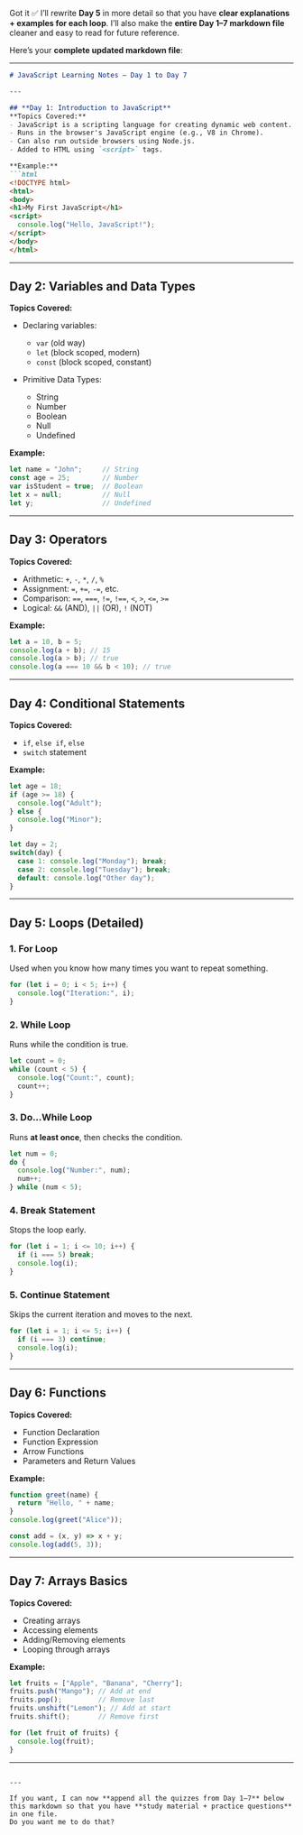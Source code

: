 Got it ✅
I’ll rewrite **Day 5** in more detail so that you have **clear explanations + examples for each loop**.
I’ll also make the **entire Day 1–7 markdown file** cleaner and easy to read for future reference.

Here’s your **complete updated markdown file**:

---

````markdown
# JavaScript Learning Notes – Day 1 to Day 7

---

## **Day 1: Introduction to JavaScript**
**Topics Covered:**
- JavaScript is a scripting language for creating dynamic web content.
- Runs in the browser's JavaScript engine (e.g., V8 in Chrome).
- Can also run outside browsers using Node.js.
- Added to HTML using `<script>` tags.

**Example:**
```html
<!DOCTYPE html>
<html>
<body>
<h1>My First JavaScript</h1>
<script>
  console.log("Hello, JavaScript!");
</script>
</body>
</html>
````

---

## **Day 2: Variables and Data Types**

**Topics Covered:**

* Declaring variables:

  * `var` (old way)
  * `let` (block scoped, modern)
  * `const` (block scoped, constant)
* Primitive Data Types:

  * String
  * Number
  * Boolean
  * Null
  * Undefined

**Example:**

```js
let name = "John";     // String
const age = 25;        // Number
var isStudent = true;  // Boolean
let x = null;          // Null
let y;                 // Undefined
```

---

## **Day 3: Operators**

**Topics Covered:**

* Arithmetic: `+`, `-`, `*`, `/`, `%`
* Assignment: `=`, `+=`, `-=`, etc.
* Comparison: `==`, `===`, `!=`, `!==`, `<`, `>`, `<=`, `>=`
* Logical: `&&` (AND), `||` (OR), `!` (NOT)

**Example:**

```js
let a = 10, b = 5;
console.log(a + b); // 15
console.log(a > b); // true
console.log(a === 10 && b < 10); // true
```

---

## **Day 4: Conditional Statements**

**Topics Covered:**

* `if`, `else if`, `else`
* `switch` statement

**Example:**

```js
let age = 18;
if (age >= 18) {
  console.log("Adult");
} else {
  console.log("Minor");
}

let day = 2;
switch(day) {
  case 1: console.log("Monday"); break;
  case 2: console.log("Tuesday"); break;
  default: console.log("Other day");
}
```

---

## **Day 5: Loops (Detailed)**

### 1. **For Loop**

Used when you know how many times you want to repeat something.

```js
for (let i = 0; i < 5; i++) {
  console.log("Iteration:", i);
}
```

### 2. **While Loop**

Runs while the condition is true.

```js
let count = 0;
while (count < 5) {
  console.log("Count:", count);
  count++;
}
```

### 3. **Do...While Loop**

Runs **at least once**, then checks the condition.

```js
let num = 0;
do {
  console.log("Number:", num);
  num++;
} while (num < 5);
```

### 4. **Break Statement**

Stops the loop early.

```js
for (let i = 1; i <= 10; i++) {
  if (i === 5) break;
  console.log(i);
}
```

### 5. **Continue Statement**

Skips the current iteration and moves to the next.

```js
for (let i = 1; i <= 5; i++) {
  if (i === 3) continue;
  console.log(i);
}
```

---

## **Day 6: Functions**

**Topics Covered:**

* Function Declaration
* Function Expression
* Arrow Functions
* Parameters and Return Values

**Example:**

```js
function greet(name) {
  return "Hello, " + name;
}
console.log(greet("Alice"));

const add = (x, y) => x + y;
console.log(add(5, 3));
```

---

## **Day 7: Arrays Basics**

**Topics Covered:**

* Creating arrays
* Accessing elements
* Adding/Removing elements
* Looping through arrays

**Example:**

```js
let fruits = ["Apple", "Banana", "Cherry"];
fruits.push("Mango"); // Add at end
fruits.pop();         // Remove last
fruits.unshift("Lemon"); // Add at start
fruits.shift();       // Remove first

for (let fruit of fruits) {
  console.log(fruit);
}
```

---

```

---

If you want, I can now **append all the quizzes from Day 1–7** below this markdown so that you have **study material + practice questions** in one file.  
Do you want me to do that?
```
